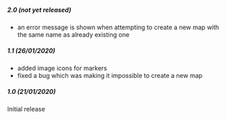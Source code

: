 ##### 2.0 (not yet released)

* an error message is shown when attempting to create a new map with the same name as already existing one

##### 1.1 (26/01/2020)

* added image icons for markers
* fixed a bug which was making it impossible to create a new map

##### 1.0 (21/01/2020)

Initial release
